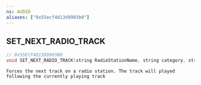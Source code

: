 ```yaml
---
ns: AUDIO
aliases: ["0x55ecf4d13d9903b0"]
---
```

## SET_NEXT_RADIO_TRACK

```c
// 0x55ECF4D13D9903B0
void SET_NEXT_RADIO_TRACK(string RadioStationName, string category, string contextName, string trackIndex);
```

```
Forces the next track on a radio station. The track will played following the currently playing track
```
